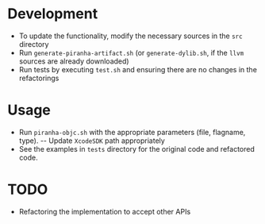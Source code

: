 # Development
  
- To update the functionality, modify the necessary sources in the `src` directory
- Run `generate-piranha-artifact.sh` (or `generate-dylib.sh`, if the `llvm` sources are already downloaded)
- Run tests by executing `test.sh` and ensuring there are no changes in the refactorings

# Usage
- Run `piranha-objc.sh` with the appropriate parameters (file, flagname, type).
-- Update `XcodeSDK` path appropriately
- See the examples in `tests` directory for the original code and refactored code.

# TODO
- Refactoring the implementation to accept other APIs
